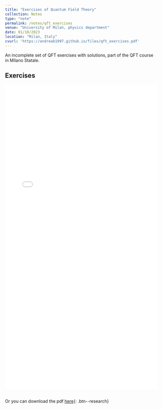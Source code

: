 ```yaml
---
title: "Exercises of Quantum Field Theory"
collection: Notes
type: "note"
permalink: /notes/qft_exercises
venue: "University of Milan, physics department"
date: 01/10/2023
location: "Milan, Italy"
cvurl: 'https://andreab1997.github.io/files/qft_exercises.pdf'
---
```

An incomplete set of QFT exercises with solutions, part of the QFT course in Milano Statale.

Exercises
------

<iframe src="../files/qft_exercises.pdf" style="width:100%; height:1000px;" frameborder="0"></iframe>

\
Or you can download the pdf [here](https://andreab1997.github.io/files/qft_exercises.pdf){: .btn--research}
